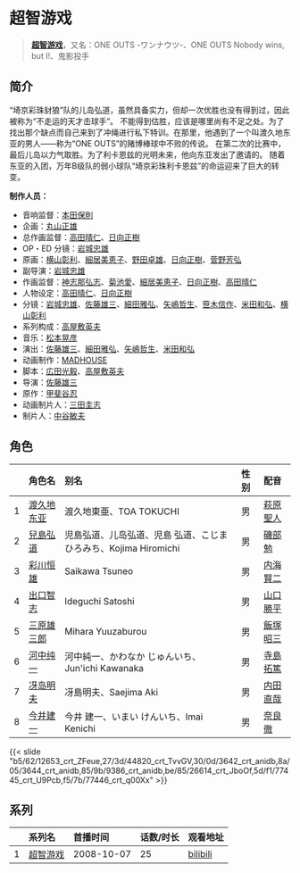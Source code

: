 # 超智游戏


> <u>**[超智游戏](https://bgm.tv/subject/1038)**</u>，又名：ONE OUTS -ワンナウツ-、ONE OUTS Nobody wins, but I!、鬼影投手

## 简介

“埼京彩珠豺狼”队的儿岛弘道，虽然具备实力，但却一次优胜也没有得到过，因此被称为“不走运的天才击球手”。
不能得到估胜，应该是哪里尚有不足之处。为了找出那个缺点而自己来到了冲绳进行私下特训。在那里，他遇到了一个叫渡久地东亚的男人——称为“ONE OUTS”的赌博棒球中不败的传说。
在第二次的比赛中，最后儿岛以力气取胜。为了利卡恩兹的光明未来，他向东亚发出了邀请的。
随着东亚的入团，万年B级队的弱小球队“埼京彩珠利卡恩兹”的命运迎来了巨大的转变。

**制作人员：**
- 音响监督：[本田保則](https://bgm.tv/person/215)
- 企画：[丸山正雄](https://bgm.tv/person/914)
- 总作画监督：[高田晴仁](https://bgm.tv/person/3494)、[日向正樹](https://bgm.tv/person/19948)
- OP・ED 分镜：[岩城忠雄](https://bgm.tv/person/27950)
- 原画：[横山彰利](https://bgm.tv/person/2886)、[細居美恵子](https://bgm.tv/person/12049)、[野田卓雄](https://bgm.tv/person/1032)、[日向正樹](https://bgm.tv/person/19948)、[菅野芳弘](https://bgm.tv/person/12509)
- 副导演：[岩城忠雄](https://bgm.tv/person/27950)
- 作画监督：[神志那弘志](https://bgm.tv/person/1607)、[菊池愛](https://bgm.tv/person/12044)、[細居美恵子](https://bgm.tv/person/12049)、[日向正樹](https://bgm.tv/person/19948)、[高田晴仁](https://bgm.tv/person/3494)
- 人物设定：[高田晴仁](https://bgm.tv/person/3494)、[日向正樹](https://bgm.tv/person/19948)
- 分镜：[岩城忠雄](https://bgm.tv/person/27950)、[佐藤雄三](https://bgm.tv/person/780)、[細田雅弘](https://bgm.tv/person/2987)、[矢嶋哲生](https://bgm.tv/person/13810)、[笹木信作](https://bgm.tv/person/14792)、[米田和弘](https://bgm.tv/person/15246)、[横山彰利](https://bgm.tv/person/2886)
- 系列构成：[高屋敷英夫](https://bgm.tv/person/744)
- 音乐：[松本晃彦](https://bgm.tv/person/2571)
- 演出：[佐藤雄三](https://bgm.tv/person/780)、[細田雅弘](https://bgm.tv/person/2987)、[矢嶋哲生](https://bgm.tv/person/13810)、[米田和弘](https://bgm.tv/person/15246)
- 动画制作：[MADHOUSE](https://bgm.tv/person/603)
- 脚本：[広田光毅](https://bgm.tv/person/12061)、[高屋敷英夫](https://bgm.tv/person/744)
- 导演：[佐藤雄三](https://bgm.tv/person/780)
- 原作：[甲斐谷忍](https://bgm.tv/person/3654)
- 动画制片人：[三田圭志](https://bgm.tv/person/56689)
- 制片人：[中谷敏夫](https://bgm.tv/person/51697)

## 角色

|     |   角色名   |   别名  | 性别 |  配音  |
|:--- |:------  |:----      |:---  |:--   |
| 1 | [渡久地东亚](https://bgm.tv/character/12653) | 渡久地東亜、TOA TOKUCHI | 男 | [萩原聖人](https://bgm.tv/person/4955) |
| 2 | [兒島弘道](https://bgm.tv/character/44820) | 児島弘道、儿岛弘道、児島 弘道、こじま ひろみち、Kojima Hiromichi | 男 | [磯部勉](https://bgm.tv/person/4413) |
| 3 | [彩川恒雄](https://bgm.tv/character/3642) | Saikawa Tsuneo | 男 | [内海賢二](https://bgm.tv/person/3874) |
| 4 | [出口智志](https://bgm.tv/character/3644) | Ideguchi Satoshi | 男 | [山口勝平](https://bgm.tv/person/3900) |
| 5 | [三原雄三郎](https://bgm.tv/character/9386) | Mihara Yuuzaburou | 男 | [飯塚昭三](https://bgm.tv/person/4289) |
| 6 | [河中纯一](https://bgm.tv/character/26614) | 河中純一、かわなか じゅんいち、Jun'ichi Kawanaka | 男 | [寺島拓篤](https://bgm.tv/person/4906) |
| 7 | [冴岛明夫](https://bgm.tv/character/77445) | 冴島明夫、Saejima Aki | 男 | [内田直哉](https://bgm.tv/person/3888) |
| 8 | [今井建一](https://bgm.tv/character/77446) | 今井 建一、いまい けんいち、Imai Kenichi | 男 | [奈良徹](https://bgm.tv/person/4597) |

{{< slide "b5/62/12653_crt_ZFeue,27/3d/44820_crt_TvvGV,30/0d/3642_crt_anidb,8a/05/3644_crt_anidb,85/9b/9386_crt_anidb,be/85/26614_crt_JboOf,5d/f1/77445_crt_U9Pcb,f5/7b/77446_crt_q00Xx" >}}

## 系列

|     |   系列名   |   首播时间  | 话数/时长  | 观看地址 |
|:---  |:------    |:----      |:---       |:---  |
| 1 |[超智游戏](https://bgm.tv/subject/1038)| 2008-10-07 | 25 | [bilibili](https://www.bilibili.com/bangumi/play/ss1205)  |



